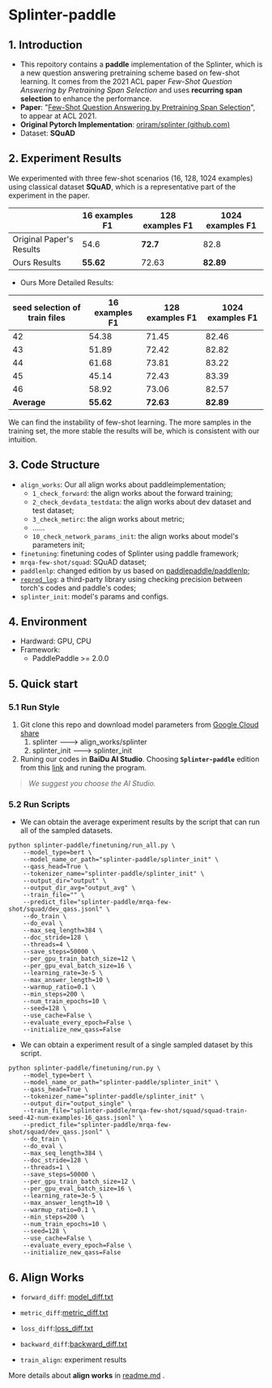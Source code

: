 # Splinter-paddle

## 1. Introduction

- This repoitory contains a **paddle** implementation of the Splinter, which is a new question answering pretraining scheme based on few-shot learning. It comes from the 2021 ACL paper *Few-Shot Question Answering by Pretraining Span Selection* and uses **recurring span selection** to enhance the performance. 
- **Paper**:  "[Few-Shot Question Answering by Pretraining Span Selection](https://arxiv.org/pdf/2101.00438v2.pdf)", to appear at ACL 2021.
- **Original Pytorch Implementation**: [oriram/splinter (github.com)](https://github.com/oriram/splinter)
- Dataset: **SQuAD**



## 2. Experiment Results

We experimented with three few-shot scenarios (16, 128, 1024 examples) using classical dataset **SQuAD**, which is a representative part of the experiment in the paper. 

|                          | 16 examples F1 | 128 examples F1 | 1024 examples F1 |
| ------------------------ | -------------- | --------------- | ---------------- |
| Original Paper's Results | 54.6           | **72.7**        | 82.8             |
| Ours Results             | **55.62**      | 72.63           | **82.89**        |

- Ours More Detailed Results:

| seed selection of train files | 16 examples F1 | 128 examples F1 | 1024 examples F1 |
| ----------------------------- | -------------- | --------------- | ---------------- |
| 42                            | 54.38          | 71.45           | 82.46            |
| 43                            | 51.89          | 72.42           | 82.82            |
| 44                            | 61.68          | 73.81           | 83.22            |
| 45                            | 45.14          | 72.43           | 83.39            |
| 46                            | 58.92          | 73.06           | 82.57            |
| **Average**                   | **55.62**      | **72.63**       | **82.89**        |

We can find the instability of few-shot learning. The more samples in the training set, the more stable the results will be, which is consistent with our intuition. 



## 3. Code Structure

- `align_works`: Our all align works about paddleimplementation;
  - `1_check_forward`: the align works about the forward training;
  - `2_check_devdata_testdata`: the align works about dev dataset and test dataset;
  - `3_check_metirc`: the align works about metric;
  - ......
  - `10_check_network_params_init`: the align works about model's parameters init;
- `finetuning`: finetuning codes of Splinter using paddle framework;
- `mrqa-few-shot/squad`: SQuAD dataset;
- `paddlenlp`: changed edition by us based on [paddlepaddle/paddlenlp](https://github.com/PaddlePaddle/PaddleNLP);
- [`reprod_log`](https://github.com/WenmuZhou/reprod_log/blob/master/README.md): a third-party library using checking precision between torch's codes and paddle's codes;
- `splinter_init`: model's params and configs.



## 4. Environment

- Hardward: GPU, CPU
- Framework:
  - PaddlePaddle >= 2.0.0



## 5. Quick start

### 5.1 Run Style

1. Git clone this repo and download model parameters from  [Google Cloud share](https://drive.google.com/drive/folders/1RT9NvOMpmsfIV-q3jXksImV4aqz-gPQN?usp=sharing)
   1. splinter ---> align_works/splinter
   2. splinter_init ---> splinter_init
2. Runing our codes in **BaiDu AI Studio**. Choosing **`Splinter-paddle`** edition from this [link](https://aistudio.baidu.com/aistudio/projectdetail/2503997?shared=1) and runing the program. 

> *We suggest you choose the AI Studio.*



### 5.2 Run Scripts

- We can obtain the average experiment results by the script that can run all of the sampled datasets. 

```shell
python splinter-paddle/finetuning/run_all.py \
    --model_type=bert \
    --model_name_or_path="splinter-paddle/splinter_init" \
    --qass_head=True \
    --tokenizer_name="splinter-paddle/splinter_init" \
    --output_dir="output" \
    --output_dir_avg="output_avg" \
    --train_file="" \
    --predict_file="splinter-paddle/mrqa-few-shot/squad/dev_qass.jsonl" \
    --do_train \
    --do_eval \
    --max_seq_length=384 \
    --doc_stride=128 \
    --threads=4 \
    --save_steps=50000 \
    --per_gpu_train_batch_size=12 \
    --per_gpu_eval_batch_size=16 \
    --learning_rate=3e-5 \
    --max_answer_length=10 \
    --warmup_ratio=0.1 \
    --min_steps=200 \
    --num_train_epochs=10 \
    --seed=128 \
    --use_cache=False \
    --evaluate_every_epoch=False \
    --initialize_new_qass=False
```

- We can obtain a experiment result of a single sampled dataset by this script. 

```shell
python splinter-paddle/finetuning/run.py \
    --model_type=bert \
    --model_name_or_path="splinter-paddle/splinter_init" \
    --qass_head=True \
    --tokenizer_name="splinter-paddle/splinter_init" \
    --output_dir="output_single" \
    --train_file="splinter-paddle/mrqa-few-shot/squad/squad-train-seed-42-num-examples-16_qass.jsonl" \
    --predict_file="splinter-paddle/mrqa-few-shot/squad/dev_qass.jsonl" \
    --do_train \
    --do_eval \
    --max_seq_length=384 \
    --doc_stride=128 \
    --threads=1 \
    --save_steps=50000 \
    --per_gpu_train_batch_size=12 \
    --per_gpu_eval_batch_size=16 \
    --learning_rate=3e-5 \
    --max_answer_length=10 \
    --warmup_ratio=0.1 \
    --min_steps=200 \
    --num_train_epochs=10 \
    --seed=128 \
    --use_cache=False \
    --evaluate_every_epoch=False \
    --initialize_new_qass=False
```



## 6. Align Works

- `forward_diff`: [model_diff.txt](https://github.com/ncpaddle/splinter-paddlepaddle/blob/main/align_works/1_check_forward/log_diff/model_diff.txt)

- `metric_diff`:[metric_diff.txt](https://github.com/ncpaddle/splinter-paddlepaddle/blob/main/align_works/3_check_metric/log_diff/metric_diff.txt)
- `loss_diff`:[loss_diff.txt](https://github.com/ncpaddle/splinter-paddlepaddle/blob/main/align_works/4_check_loss/log_diff/loss_diff.txt)
- `backward_diff`:[backward_diff.txt](https://github.com/ncpaddle/splinter-paddlepaddle/blob/main/align_works/5-7-8_check_optim-norm-backward/log_diff/loss_diff.txt)
- `train_align`: experiment results

More details about **align works** in [readme.md](https://github.com/ncpaddle/splinter-paddlepaddle/tree/main/align_works#%E5%AF%B9%E9%BD%90%E5%B7%A5%E4%BD%9C%E8%AF%B4%E6%98%8E) .

